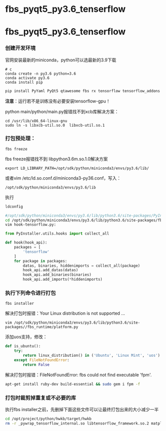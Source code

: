 # fbs_pyqt5_py3.6_tenserflow
# fbs_pyqt5_py3.6_tenserflow
### 创建开发环境

官网安装最新的miniconda，python可以选最新的3.9下载

```shell
# c
conda create -n py3.6 python=3.6
conda activate py3.6
conda install pip
```

```bash
pip install PyYaml PyQt5 qtawesome fbs rx tensorflow tensorflow_addons matplotlib opencv-python-headless qt_material
```

**注意**：运行若不是训练没有必要安装tensorflow-gpu！

python main/python/main.py报错找不到xcb库解决方案：

```
cd /usr/lib/x86_64-linux-gnu 
sudo ln -s libxcb-util.so.0  libxcb-util.so.1 
```



### 打包预处理：

```
fbs freeze
```



fbs freeze报错找不到 libpython3.6m.so.1.0解决方案

```shell
export LD_LIBRARY_PATH=/opt/sdk/python/miniconda3/envs/py3.6/lib/
```

或者vim /etc/ld.so.conf.d/miniconda3-py36.conf，写入：

```shell
/opt/sdk/python/miniconda3/envs/py3.6/lib
```

执行 

```bash
ldconfig
```



```bash
#/opt/sdk/python/miniconda3/envs/py3.6/lib/python3.6/site-packages/PyInstaller/hooks
cd /opt/sdk/python/miniconda3/envs/py3.6/lib/python3.6/site-packages/fbs/freeze/hooks
vim hook-tensorflow.py:
```

```python
from PyInstaller.utils.hooks import collect_all

def hook(hook_api):
    packages = [
        'tensorflow'
    ]
    for package in packages:
        datas, binaries, hiddenimports = collect_all(package)
        hook_api.add_datas(datas)
        hook_api.add_binaries(binaries)
        hook_api.add_imports(*hiddenimports)
```



### 执行下列命令进行打包

```
fbs installer
```

解决打包时报错：Your Linux distribution is not supported ...

```shell
vim /opt/sdk/python/miniconda3/envs/py3.6/lib/python3.6/site-packages//fbs_runtime/platform.py
```

添加uos支持，修改：

```python
def is_ubuntu():
    try:
        return linux_distribution() in ('Ubuntu', 'Linux Mint', 'uos') # 这里
    except FileNotFoundError:
        return False
```

解决打包时报错：FileNotFoundError: fbs could not find executable 'fpm'.

```bash
apt-get install ruby-dev build-essential && sudo gem i fpm -f
```



### 打包时裁剪掉重复或不必要的库

执行fbs installer之前，先删掉下面这些文件可以让最终打包出来的大小减少一半

```bash
cd /opt/project/python/hwkb/target/hwkb 
rm -r _pywrap_tensorflow_internal.so libtensorflow_framework.so.2 matplotlib scipy PIL tensorflow/python/tpu tensorflow/python/training tensorflow/python/_pywrap_tf_item.so tensorflow/include 

```

